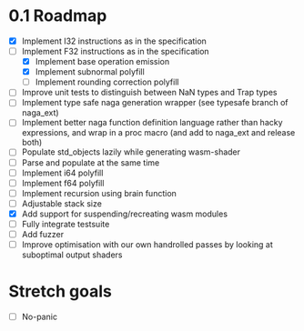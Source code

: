 # 0.1 Roadmap

- [x] Implement I32 instructions as in the specification
- [ ] Implement F32 instructions as in the specification
    - [x] Implement base operation emission
    - [x] Implement subnormal polyfill
    - [ ] Implement rounding correction polyfill
- [ ] Improve unit tests to distinguish between NaN types and Trap types
- [ ] Implement type safe naga generation wrapper (see typesafe branch of naga_ext)
- [ ] Implement better naga function definition language rather than hacky expressions, and wrap in a proc macro (and add to naga_ext and release both)
- [ ] Populate std_objects lazily while generating wasm-shader
- [ ] Parse and populate at the same time
- [ ] Implement i64 polyfill
- [ ] Implement f64 polyfill
- [ ] Implement recursion using brain function
- [ ] Adjustable stack size
- [x] Add support for suspending/recreating wasm modules
- [ ] Fully integrate testsuite
- [ ] Add fuzzer
- [ ] Improve optimisation with our own handrolled passes by looking at suboptimal output shaders

# Stretch goals

- [ ] No-panic